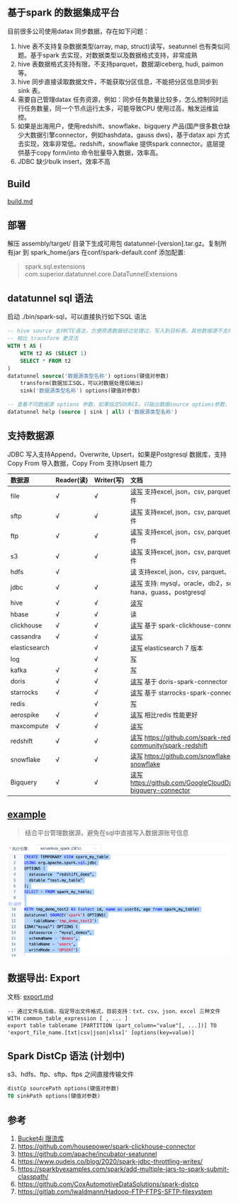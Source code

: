 ## 基于spark 的数据集成平台
目前很多公司使用datax 同步数据，存在如下问题：
1. hive 表不支持复杂数据类型(array, map, struct)读写，seatunnel 也有类似问题。基于spark 去实现，对数据类型以及数据格式支持，非常成熟
2. hive 表数据格式支持有限，不支持parquet，数据湖iceberg, hudi, paimon 等。
3. hive 同步直接读取数据文件，不能获取分区信息，不能把分区信息同步到 sink 表。
4. 需要自己管理datax 任务资源，例如：同步任务数量比较多，怎么控制同时运行任务数量，同一个节点运行太多，可能导致CPU 使用过高，触发运维监控。
5. 如果是出海用户，使用redshift、snowflake、bigquery 产品(国产很多数仓缺少大数据引擎connector，例如hashdata，gauss dws)，基于datax api 方式去实现，效率非常低。redshift，snowflake 提供spark connector。底层提供基于copy form/into 命令批量导入数据，效率高。
6. JDBC 缺少bulk insert，效率不高

## Build
[build.md](build.md)

## 部署

解压 assembly/target/ 目录下生成可用包 datatunnel-[version].tar.gz。复制所有jar 到 spark_home/jars 
在conf/spark-default.conf 添加配置: 
> spark.sql.extensions com.superior.datatunnel.core.DataTunnelExtensions

## datatunnel sql 语法

启动 ./bin/spark-sql，可以直接执行如下SQL 语法

```sql
-- hive source 支持CTE语法，方便原表数据经过处理过，写入到目标表，其他数据源不支持CTE 语法。
-- 相比 transform 更灵活
WITH t AS (
    WITH t2 AS (SELECT 1)
    SELECT * FROM t2
)
datatunnel source('数据源类型名称') options(键值对参数) 
    transform(数据加工SQL，可以对数据处理后输出)
    sink('数据源类型名称') options(键值对参数)
```

```sql
-- 查看不同数据源 options 参数，如果指定SOURCE，只输出数据source options参数，如果指定SINK，只输出数据sink options参数。如果输出为空，说明不支持source或者sink
datatunnel help (source | sink | all) ('数据源类型名称')

```

## 支持数据源

JDBC 写入支持Append，Overwrite, Upsert，如果是Postgresql 数据库，支持Copy From 导入数据，Copy From 支持Upsert 能力

| 数据源           | Reader(读) | Writer(写)    | 文档                                                                                     |
|:--------------|:----------| :------      |:---------------------------------------------------------------------------------------|
| file          | √         | √            | [读写](doc/file.md) 支持excel, json，csv, parquet、orc、text 文件                               |
| sftp          | √         | √            | [读写](doc/sftp.md) 支持excel, json，csv, parquet、orc、text 文件                               |                       
| ftp           | √         | √            | [读写](doc/ftp.md)  支持excel, json，csv, parquet、orc、text 文件                               |
| s3            | √         | √            | [读写](doc/s3.md)  支持excel, json，csv, parquet、orc、text 文件                                |
| hdfs          | √         |              | [读](doc/hdfs.md) 支持excel, json，csv, parquet、orc、text 文件                                |
| jdbc          | √         | √            | [读写](doc/jdbc.md) 支持: mysql，oracle，db2，sqlserver，hana，guass，postgresql                 |
| hive          | √         | √            | [读写](doc/hive.md)                                                                      |
| hbase         | √         | √            | 读                                                                                      |
| clickhouse    | √         | √            | [读写](doc/clickhouse.md) 基于 spark-clickhouse-connector 项目                               |
| cassandra     | √         | √            | [读写](doc/cassandra.md)                                                                 |
| elasticsearch |           | √            | [读写](doc/elasticsearch.md) elasticsearch 7 版本                                          |
| log           |           | √            | [写](doc/log.md)                                                                        |
| kafka         | √         | √            | [写](doc/kafka.md)                                                                      |
| doris         | √         | √            | [读写](doc/doris.md) 基于 doris-spark-connector                                            |
| starrocks     | √         | √            | [读写](doc/starrocks.md) 基于 starrocks-spark-connector                                    |
| redis         |           | √            | [写](doc/redis.md)                                                                      |
| aerospike     | √         | √            | [读写](doc/aerospike.md) 相比redis 性能更好                                                    |
| maxcompute    | √         | √            | [读写](doc/maxcompute.md)                                                                |
| redshift      | √         | √            | [读写](doc/redshift.md)  https://github.com/spark-redshift-community/spark-redshift      |
| snowflake     | √         | √            | [读写](doc/snowflake.md)  https://github.com/snowflakedb/spark-snowflake                 |
| Bigquery      | √         | √            | [读写](doc/bigquery.md)  https://github.com/GoogleCloudDataproc/spark-bigquery-connector |

## [example](examples%2Fsrc%2Fmain%2Fkotlin%2Fcom%2Fsuperior%2Fdatatunnel%2Fexamples)

> 结合平台管理数据源，避免在sql中直接写入数据源账号信息

![Reshift 更新插入 Mysql](doc%2Fimgs%2Fredshift_mysql.png)


## 数据导出: Export

文档: [export.md](doc%2Fexport.md)

```
-- 通过文件名后缀，指定导出文件格式，目前支持：txt、csv、json、excel 三种文件
WITH common_table_expression [ , ... ]
export table tablename [PARTITION (part_column="value"[, ...])] TO 'export_file_name.[txt|csv|json|xlsx]' [options(key=value)]
```

## Spark DistCp 语法 (计划中)

s3、hdfs、ftp、sftp、ftps 之间直接传输文件

```sql
distCp sourcePath options(键值对参数) 
TO sinkPath options(键值对参数)
```


## 参考

1. [Bucket4j 限流库](https://github.com/vladimir-bukhtoyarov/bucket4j)
2. https://github.com/housepower/spark-clickhouse-connector
3. https://github.com/apache/incubator-seatunnel
4. https://www.oudeis.co/blog/2020/spark-jdbc-throttling-writes/
5. https://sparkbyexamples.com/spark/add-multiple-jars-to-spark-submit-classpath/
6. https://github.com/CoxAutomotiveDataSolutions/spark-distcp
7. https://gitlab.com/lwaldmann/Hadoop-FTP-FTPS-SFTP-filesystem
